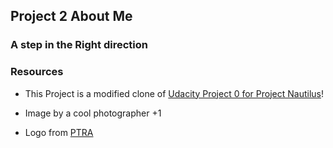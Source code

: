 ## Project 2 About Me 

### A step in the Right direction 

### Resources

* This Project is a modified clone of [Udacity Project 0 for Project Nautilus](https://github.com/udacity/project-nautilus-project-0)!

* Image by a cool photographer +1
* Logo from 
[PTRA](https://pixabay.com/en/logo-origami-bird-flying-blue-1913689/)
